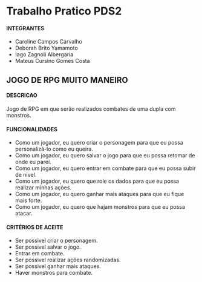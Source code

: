 # Trabalho Pratico PDS2
<h4>INTEGRANTES</h4>

- Caroline Campos Carvalho
- Deborah Brito Yamamoto
- Iago Zagnoli Albergaria
- Mateus Cursino Gomes Costa

<h2>JOGO DE RPG MUITO MANEIRO</h2>

<h4>DESCRICAO</h4>

Jogo de RPG em que serão realizados combates de uma dupla com monstros.

<h4>FUNCIONALIDADES</h4>

- Como um jogador, eu quero criar o personagem para que eu possa personalizá-lo como eu queira.
- Como um jogador, eu quero salvar o jogo para que eu possa retomar de onde eu parei.
- Como um jogador, eu quero entrar em combate para que eu possa subir de nivel.
- Como um jogador, eu quero que role os dados para que eu possa realizar minhas ações.
- Como um jogador, eu quero ganhar mais ataques para que eu fique mais forte.
- Como um jogador, eu quero que hajam monstros para que eu possa atacar.

<h4>CRITÉRIOS DE ACEITE</h4>

- Ser possivel criar o personagem.
- Ser possivel salvar o jogo.
- Entrar em combate.
- Ser possivel realizar ações randomizadas. 
- Ser possivel ganhar mais ataques.
- Haver monstros para combate.
